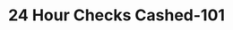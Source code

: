 ---
f_zip-code: 34652
f_state-code: FL
title: 24 Hour Checks Cashed-101
f_phone: 727-844-7600
f_city-only: Port Richey
f_address: 3345 Ushighway 19 New Port Richey
f_location-unique-id: '101'
slug: 24-hour-checks-cashed-101
updated-on: '2024-05-30T13:46:58.046Z'
created-on: '2024-05-30T13:36:59.803Z'
published-on: '2024-05-30T13:54:32.469Z'
f_city-state: cms/city/port-richey-fl.md
f_company: cms/company/24-hour-checks-cashed.md
f_state: cms/state/florida.md
layout: '[payday-loan].html'
tags: payday-loan
---